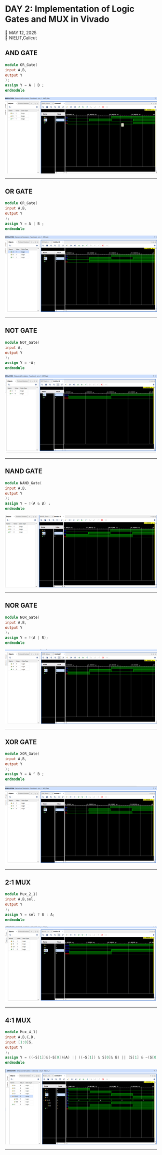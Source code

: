 # DAY 2: Implementation of Logic Gates and MUX in Vivado 

📅 MAY 12, 2025  
📌 NIELIT,Calicut

## AND GATE
```verilog
module OR_Gate(
input A,B,
output Y
);
assign Y = A | B ;
endmodule
```

![image](images/Screenshot%202025-05-13%20142517.png)

___

## OR GATE
```verilog
module OR_Gate(
input A,B,
output Y
);
assign Y = A | B ;
endmodule
```
![image](images/Screenshot%202025-05-13%20141853.png)

___

## NOT GATE
```verilog
module NOT_Gate(
input A,
output Y
);
assign Y = ~A;
endmodule
```

![image](images/Screenshot%202025-05-13%20144333.png)

___

## NAND GATE
```verilog
module NAND_Gate(
input A,B,
output Y
);
assign Y = !(A & B) ;
endmodule
```

![image](images/Screenshot%202025-05-13%20143007.png)

___

## NOR GATE
```verilog
module NOR_Gate(
input A,B,
output Y
);
assign Y = !(A | B);
endmodule
```

![image](images/Screenshot%202025-05-13%20144654.png)

___


## XOR GATE
```verilog
module XOR_Gate(
input A,B,
output Y
);
assign Y = A ^ B ;
endmodule
```

![image](images/Screenshot%202025-05-13%20144013.png)

___

## 2:1 MUX
```verilog
module Mux_2_1(
input A,B,sel,
output Y
);
assign Y = sel ? B : A;
endmodule
```

![image](images/Screenshot%202025-05-13%20145516.png)

___

## 4:1 MUX
```verilog
module Mux_4_1(
input A,B,C,D,
input [1:0]S,
output Y
);
assign Y = ((~S[1])&(~S[0])&A) || ((~S[1]) & S[0]& B) || (S[1] & ~(S[0]) & C) || (S[1] & S[1] & D);  
endmodule
```

![image](images/Screenshot%202025-05-13%20151114.png)

___